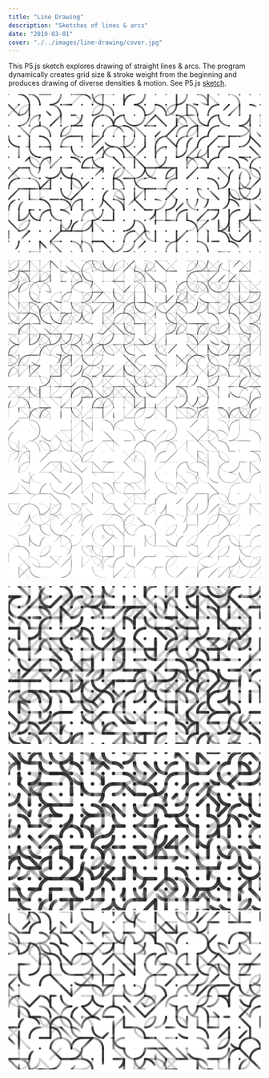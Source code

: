 ```yaml
---
title: "Line Drawing"
description: "Sketches of lines & arcs"
date: "2019-03-01"
cover: "./../images/line-drawing/cover.jpg"
---
```

<div class="text">
This P5.js sketch explores drawing of straight lines & arcs. The program dynamically creates grid size & stroke weight from the beginning and produces drawing of diverse densities & motion. See P5.js <a href="https://editor.p5js.org/yuin/sketches/SyLCrVJbN" target="_blank">sketch</a>.
</div>

![Line Drawing](./../images/line-drawing/canvas(13).jpg)

<div class="row two">
  <img src="./../images/line-drawing/canvas(12).jpg" />
  <img src="./../images/line-drawing/canvas(8).jpg" />
</div>

![Line Drawing](./../images/line-drawing/canvas(6).jpg)

<div class="row two">
  <img src="./../images/line-drawing/canvas(25).jpg" />
  <img src="./../images/line-drawing/canvas(23).jpg" />
</div>
